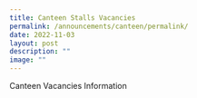 ```yaml
---
title: Canteen Stalls Vacancies
permalink: /announcements/canteen/permalink/
date: 2022-11-03
layout: post
description: ""
image: ""
---
```

Canteen Vacancies Information